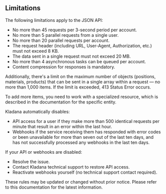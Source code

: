 ## Limitations

The following limitations apply to the JSON API:

- No more than 45 requests per 3-second period per account.
- No more than 5 parallel requests from a single user.
- No more than 20 parallel requests per account.
- The request header (including URL, User-Agent, Authorization, etc.) must not exceed 8 KB.
- The data sent in a single request must not exceed 20 MB.
- No more than 4 asynchronous tasks can be queued per account.
- Content compression for responses is mandatory.

Additionally, there's a limit on the maximum number of objects (positions, materials, products) that can be sent in a single array within a request — no more than 1,000 items. If the limit is exceeded, 413 Status Error occurs. 

To add more items, you need to work with a specialized resource, which is described in the documentation for the specific entity.

Kladana automatically disables:

- API access for a user if they make more than 500 identical requests per minute that result in an error within the last hour.
- Webhooks if the service receiving them has responded with error codes or been unavailable for more than seven out of the last ten days, and has not successfully processed any webhooks in the last ten days.

If your API or webhooks are disabled:

- Resolve the issue.
- Contact Kladana technical support to restore API access.
- Reactivate webhooks yourself (no technical support contact required).

These rules may be updated or changed without prior notice. Please refer to this documentation for the latest information.
